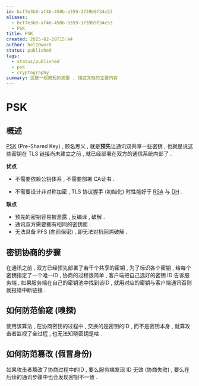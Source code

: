 ```yaml
---
id: bcf7e3b8-af46-450b-b359-3739b9f34c53
aliases:
  - bcf7e3b8-af46-450b-b359-3739b9f34c53
  - PSK
title: PSK
created: 2025-02-28T15:44
author: hel10word
status: published
tags:
  - status/published
  - psk
  - cryptography
summary: 这是一段简短的摘要 , 描述文档的主要内容
---
```



# PSK

## 概述

[PSK](https://en.wikipedia.org/wiki/Pre-shared_key) (Pre-Shared Key) , 顾名思义 , 就是**预先**让通讯双共享一些密钥 , 也就是说这些密钥在 TLS 链接尚未建立之前 , 就已经部署在双方的通信系统内部了 . 

**优点**

- 不需要依赖公钥体系 , 不需要部署 CA证书 . 

- 不需要设计非对称加密 , TLS 协议握手 (初始化) 时性能好于 [RSA](../RSA/RSA.md) 与 [DH](../DH/DH.md) . 

**缺点**

-   预先的密钥容易被泄露 , 反编译 , 破解 . 
-   通讯双方需要拥有相同的密钥库 . 
-   无法具备 PFS (向前保密)  , 即无法对抗回溯破解 . 



## 密钥协商的步骤

在通讯之前 , 双方已经预先部署了若干个共享的密钥 , 为了标识各个密钥 , 给每个密钥指定了一个唯一ID , 协商的过程很简单 , 客户端把自己选好的密钥 ID 告诉服务端 , 如果服务端在自己的密钥池中找到该ID , 就用对应的密钥与客户端通讯否则就报错中断链接 . 


## 如何防范偷窥 (嗅探) 

使用该算法 , 在协商密钥的过程中 , 交换的是密钥的ID , 而不是密钥本身 , 就算攻击者监视了全过程 , 也无法知晓密钥是啥 . 


## 如何防范篡改 (假冒身份) 

如果攻击者篡改了协商过程中的ID , 要么服务端发现 ID 无效 (协商失败)  , 要么在后续的通讯步骤中也会发现密钥不一致 . 

